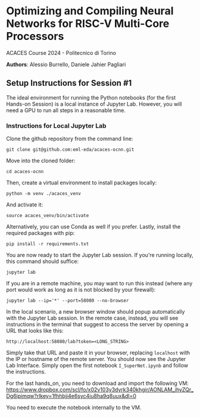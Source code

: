 # Optimizing and Compiling Neural Networks for RISC-V Multi-Core Processors

ACACES Course 2024 - Politecnico di Torino

**Authors**: Alessio Burrello, Daniele Jahier Pagliari

## Setup Instructions for Session #1

The ideal environment for running the Python notebooks (for the first Hands-on Session) is a local instance of Jupyter Lab. However, you will need a GPU to run all steps in a reasonable time.

### Instructions for Local Jupyter Lab

Clone the github repository from the command line:

```
git clone git@github.com:eml-eda/acaces-ocnn.git
```

Move into the cloned folder:

```
cd acaces-ocnn
```

Then, create a virtual environment to install packages locally:

```
python -m venv ./acaces_venv
```

And activate it:

```
source acaces_venv/bin/activate
```

Alternatively, you can use Conda as well if you prefer. Lastly, install the required packages with pip:

```
pip install -r requirements.txt
```

You are now ready to start the Jupyter Lab session. If you're running locally, this command should suffice:

```
jupyter lab
```

If you are in a remote machine, you may want to run this instead (where any port would work as long as it is not blocked by your firewall):

```
jupyter lab --ip='*' --port=58080 --no-browser
```

In the local scenario, a new browser window should popup automatically with the Jupyter Lab session. In the remote case, instead, you will see instructions in the terminal that suggest to access the server by opening a URL that looks like this:

```
http://localhost:58080/lab?token=<LONG_STRING>
```

Simply take that URL and paste it in your browser, replacing `localhost` with the IP or hostname of the remote server. You should now see the Jupyter Lab Interface. Simply open the first notebook `I_SuperNet.ipynb` and follow the instructions.

For the last hands_on, you need to download and import the following VM:
https://www.dropbox.com/scl/fo/x02v103y3dyrk340khgir/AONLAM_ihyZQr_Dg6ipimqw?rlkey=1fhhbji4e6syc4iu8ha9q8uux&dl=0

You need to execute the notebook internally to the VM.